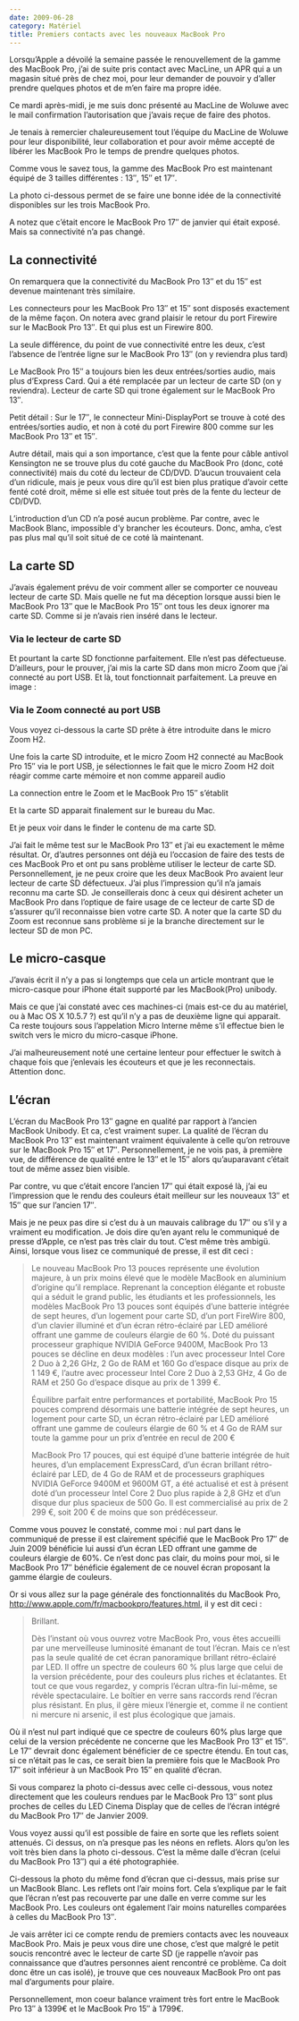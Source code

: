 ```yaml
---
date: 2009-06-28
category: Matériel
title: Premiers contacts avec les nouveaux MacBook Pro
---
```


Lorsqu’Apple a dévoilé la semaine passée le renouvellement de la gamme des MacBook Pro, j’ai de suite pris contact avec MacLine, un APR qui a un magasin situé près de chez moi, pour leur demander de pouvoir y d’aller prendre quelques photos et de m’en faire ma propre idée.

Ce mardi après-midi, je me suis donc présenté au MacLine de Woluwe avec le mail confirmation l’autorisation que j’avais reçue de faire des photos.

Je tenais à remercier chaleureusement tout l’équipe du MacLine de Woluwe pour leur disponibilité, leur collaboration et pour avoir même accepté de libérer les MacBook Pro le temps de prendre quelques photos.

Comme vous le savez tous, la gamme des MacBook Pro est maintenant équipé de 3 tailles différentes : 13″, 15″ et 17″.

La photo ci-dessous permet de se faire une bonne idée de la connectivité disponibles sur les trois MacBook Pro.

A notez que c’était encore le MacBook Pro 17″ de janvier qui était exposé. Mais sa connectivité n’a pas changé.

## La connectivité

On remarquera que la connectivité du MacBook Pro 13″ et du 15″ est devenue maintenant très similaire.

Les connecteurs pour les MacBook Pro 13″ et 15″ sont disposés exactement de la même façon. On notera avec grand plaisir le retour du port Firewire sur le MacBook Pro 13″. Et qui plus est un Firewire 800.

La seule différence, du point de vue connectivité entre les deux, c’est l’absence de l’entrée ligne sur le MacBook Pro 13″ (on y reviendra plus tard)

Le MacBook Pro 15″ a toujours bien les deux entrées/sorties audio, mais plus d’Express Card. Qui a été remplacée par un lecteur de carte SD (on y reviendra). Lecteur de carte SD qui trone également sur le MacBook Pro 13″.

Petit détail :  Sur le 17″, le connecteur Mini-DisplayPort se trouve à coté des entrées/sorties audio, et non à coté du port Firewire 800 comme sur les MacBook Pro 13″ et 15″.

Autre détail, mais qui a son importance, c’est que la fente pour câble antivol Kensington ne se trouve plus du coté gauche du MacBook Pro (donc, coté connectivité) mais du coté du lecteur de CD/DVD. D’aucun trouvaient cela d’un ridicule, mais je peux vous dire qu’il est bien plus pratique d’avoir cette fenté coté droit, même si elle est située tout près de la fente du lecteur de CD/DVD.

L’introduction d’un CD n’a posé aucun problème. Par contre, avec le MacBook Blanc, impossible d’y brancher les écouteurs. Donc, amha, c’est pas plus mal qu’il soit situé de ce coté là maintenant.

## La carte SD
J’avais également prévu de voir comment aller se comporter ce nouveau lecteur de carte SD. Mais quelle ne fut ma déception lorsque aussi bien le MacBook Pro 13″ que le MacBook Pro 15″ ont tous les deux ignorer ma carte SD. Comme si je n’avais rien inséré dans le lecteur.

### Via le lecteur de carte SD

Et pourtant la carte SD fonctionne parfaitement. Elle n’est pas défectueuse. D’ailleurs, pour le prouver, j’ai mis la carte SD dans mon micro Zoom que j’ai connecté au port USB. Et là, tout fonctionnait parfaitement. La preuve en image :

### Via le Zoom connecté au port USB

Vous voyez ci-dessous la carte SD prête à être introduite dans le micro Zoom H2.

Une fois la carte SD introduite, et le micro Zoom H2 connecté au MacBook Pro 15″ via le port USB, je sélectionnes le fait que le micro Zoom H2 doit réagir comme carte mémoire et non comme appareil audio

La connection entre le Zoom et le MacBook Pro 15″ s’établit

Et la carte SD apparait finalement sur le bureau du Mac.

Et je peux voir dans le finder le contenu de ma carte SD.


J’ai fait le même test sur le MacBook Pro 13″ et j’ai eu exactement le même résultat.
Or, d’autres personnes ont déjà eu l’occasion de faire des tests de ces MacBook Pro et ont pu sans problème utiliser le lecteur de carte SD.
Personnellement, je ne peux croire que les deux MacBook Pro avaient leur lecteur de carte SD défectueux.
J’ai plus l’impression qu’il n’a jamais reconnu ma carte SD.
Je conseillerais donc à ceux qui désirent acheter un MacBook Pro dans l’optique de faire usage de ce lecteur de carte SD de s’assurer qu’il reconnaisse bien votre carte SD.
A noter que la carte SD du Zoom est reconnue sans problème si je la branche directement sur le lecteur SD de mon PC.

## Le micro-casque

J’avais écrit il n’y a pas si longtemps que cela un article montrant que le micro-casque pour iPhone était supporté par les MacBook(Pro) unibody.

Mais ce que j’ai constaté avec ces machines-ci (mais est-ce du au matériel, ou à Mac OS X 10.5.7 ?) est qu’il n’y a pas de deuxième ligne qui apparait. Ca reste toujours sous l’appelation  Micro Interne même s’il effectue bien le switch vers le micro du micro-casque iPhone.

J’ai malheureusement noté une certaine lenteur pour effectuer le switch à chaque fois que j’enlevais les écouteurs et que je les reconnectais. Attention donc.

## L’écran

L’écran du MacBook Pro 13″ gagne en qualité par rapport à l’ancien MacBook Unibody. Et ca, c’est vraiment super. La qualité de l’écran du MacBook Pro 13″ est maintenant vraiment équivalente à celle qu’on retrouve sur le MacBook Pro 15″ et 17″. Personnellement, je ne vois pas, à première vue, de différence de qualité entre le 13″ et le 15″ alors qu’auparavant c’était tout de même assez bien visible.

Par contre, vu que c’était encore l’ancien 17″ qui était exposé là, j’ai eu l’impression que le rendu des couleurs était meilleur sur les nouveaux 13″ et 15″ que sur l’ancien 17″.

Mais je ne peux pas dire si c’est du à un mauvais calibrage du 17″ ou s’il y a vraiment eu modification. Je dois dire qu’en ayant relu le communiqué de presse d’Apple, ce n’est pas très clair du tout. C’est même très ambigü. Ainsi, lorsque vous lisez ce communiqué de presse, il est dit ceci :

> Le nouveau MacBook Pro 13 pouces représente une évolution majeure, à un prix moins élevé que le modèle MacBook en aluminium d’origine qu’il remplace. Reprenant la conception élégante et robuste qui a séduit le grand public, les étudiants et les professionnels, les modèles MacBook Pro 13 pouces sont équipés d’une batterie intégrée de sept heures, d’un logement pour carte SD, d’un port FireWire 800, d’un clavier illuminé et d’un écran rétro-éclairé par LED amélioré offrant une gamme de couleurs élargie de 60 %. Doté du puissant processeur graphique NVIDIA GeForce 9400M, MacBook Pro 13 pouces se décline en deux modèles : l’un avec processeur Intel Core 2 Duo à 2,26 GHz, 2 Go de RAM et 160 Go d’espace disque au prix de 1 149 €, l’autre avec processeur Intel Core 2 Duo à 2,53 GHz, 4 Go de RAM et 250 Go d’espace disque au prix de 1 399 €.
>
> Équilibre parfait entre performances et portabilité, MacBook Pro 15 pouces comprend désormais une batterie intégrée de sept heures, un logement pour carte SD, un écran rétro-éclairé par LED amélioré offrant une gamme de couleurs élargie de 60 % et 4 Go de RAM sur toute la gamme pour un prix d’entrée en recul de 200 €
> 
> MacBook Pro 17 pouces, qui est équipé d’une batterie intégrée de huit heures, d’un emplacement ExpressCard, d’un écran brillant rétro-éclairé par LED, de 4 Go de RAM et de processeurs graphiques NVIDIA GeForce 9400M et 9600M GT, a été actualisé et est à présent doté d’un processeur Intel Core 2 Duo plus rapide à 2,8 GHz et d’un disque dur plus spacieux de 500 Go. Il est commercialisé au prix de 2 299 €, soit 200 € de moins que son prédécesseur.

Comme vous pouvez le constaté, comme moi : nul part dans le communiqué de presse il est clairement spécifié que le MacBook Pro 17″ de Juin 2009 bénéficie lui aussi d’un écran LED offrant une gamme de couleurs élargie de 60%. Ce n’est donc pas clair, du moins pour moi, si le MacBook Pro 17″ bénéficie également de ce nouvel écran proposant la gamme élargie de couleurs.

Or si vous allez sur la page générale des fonctionnalités du MacBook Pro, http://www.apple.com/fr/macbookpro/features.html, il y est dit ceci :

> Brillant.
> 
> Dès l’instant où vous ouvrez votre MacBook Pro, vous êtes accueilli par une merveilleuse luminosité émanant de tout l’écran. Mais ce n’est pas la seule qualité de cet écran panoramique brillant rétro-éclairé par LED. Il offre un spectre de couleurs 60 % plus large que celui de la version précédente, pour des couleurs plus riches et éclatantes. Et tout ce que vous regardez, y compris l’écran ultra-fin lui-même, se révèle spectaculaire. Le boîtier en verre sans raccords rend l’écran plus résistant. En plus, il gère mieux l’énergie et, comme il ne contient ni mercure ni arsenic, il est plus écologique que jamais.

Où il n’est nul part indiqué que ce spectre de couleurs 60% plus large que celui de la version précédente ne concerne que les MacBook Pro 13″ et 15″. Le 17″ devrait donc également bénéficier de ce spectre étendu. En tout cas, si ce n’était pas le cas, ce serait bien la première fois que le MacBook Pro 17″ soit inférieur à un MacBook Pro 15″ en qualité d’écran.

Si vous comparez la photo ci-dessus avec celle ci-dessous, vous notez directement que les couleurs rendues par le MacBook Pro 13″ sont plus proches de celles du LED Cinema Display que de celles de l’écran intégré du MacBook Pro 17″ de Janvier 2009.

Vous voyez aussi qu’il est possible de faire en sorte que les reflets soient attenués. Ci dessus, on n’a presque pas les néons en reflets. Alors qu’on les voit très bien dans la photo ci-dessous. C’est la même dalle d’écran (celui du MacBook Pro 13″) qui a été photographiée.

Ci-dessous la photo du même fond d’écran que ci-dessus, mais prise sur un MacBook Blanc. Les reflets ont l’air moins fort. Cela s’explique par le fait que l’écran n’est pas recouverte par une dalle en verre comme sur les MacBook Pro. Les couleurs ont également l’air moins naturelles comparées à celles du MacBook Pro 13″.

Je vais arrêter ici ce compte rendu de premiers contacts avec les nouveaux MacBook Pro.
Mais je peux vous dire une chose, c’est que malgré le petit soucis rencontré avec le lecteur de carte SD (je rappelle n’avoir pas connaissance que d’autres personnes aient rencontré ce problème. Ca doit donc être un cas isolé), je trouve que ces nouveaux MacBook Pro ont pas mal d’arguments pour plaire.

Personnellement, mon coeur balance vraiment très fort entre le MacBook Pro 13″ à 1399€ et le MacBook Pro 15″ à 1799€.
